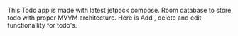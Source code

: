 This Todo app is made with latest jetpack compose. Room database to store todo with proper MVVM architecture. Here is Add , delete and edit functionallity for todo's.
